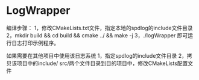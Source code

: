 # LogWrapper
编译步骤：
1，修改CMakeLists.txt文件，指定本地的spdlog的include文件目录
2，mkdir build && cd build && cmake ../ && make -j
3，./logWrapper 即可运行日志打印示例程序。

如果需要在其他项目中使用该日志系统
1，指定spdlog的include文件目录
2，拷贝该项目中的include/ src/两个文件目录到目的项目中，修改CMakeLists配置文件
